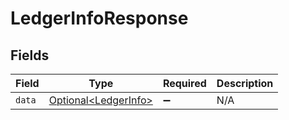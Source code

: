 # LedgerInfoResponse


## Fields

| Field                                                      | Type                                                       | Required                                                   | Description                                                |
| ---------------------------------------------------------- | ---------------------------------------------------------- | ---------------------------------------------------------- | ---------------------------------------------------------- |
| `data`                                                     | [Optional\<LedgerInfo>](../../models/shared/LedgerInfo.md) | :heavy_minus_sign:                                         | N/A                                                        |